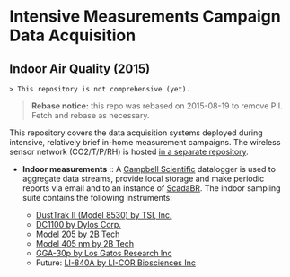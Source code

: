 Intensive Measurements Campaign Data Acquisition
================================================

Indoor Air Quality (2015)
-------------------------

    > This repository is not comprehensive (yet).

> **Rebase notice:** this repo was rebased on 2015-08-19 to remove PII.
> Fetch and rebase as necessary.

This repository covers the data acquisition systems deployed during intensive,
relatively brief in-home measurement campaigns. The wireless sensor network
(CO2/T/P/RH) is hosted [in a separate repository][1].

* **Indoor measurements** :: A [Campbell Scientific][2] datalogger is used to
  aggregate data streams, provide local storage and make periodic reports via
  email and to an instance of  [ScadaBR][3]. The indoor sampling suite contains
  the following instruments:
    * [DustTrak II (Model 8530) by TSI, Inc.][4]
    * [DC1100 by Dylos Corp.][5]
    * [Model 205 by 2B Tech][6]
    * [Model 405 nm by 2B Tech][7]
    * [GGA-30p by Los Gatos Research Inc][8]
    * Future: [LI-840A by LI-COR Biosciences Inc][9]


  [1]: https://bitbucket.org/wsular/2015-iaq-wifi-co2-sensors
  [2]: https://campbellsci.com
  [3]: http://www.scadabr.com.br
  [4]: http://www.tsi.com/DUSTTRAK-II-Aerosol-Monitor-8530/
  [5]: http://dylosproducts.com/ornodcproair.html
  [6]: http://www.twobtech.com/model_205.htm
  [7]: http://www.twobtech.com/model_405_nm.htm
  [8]: http://www.lgrinc.com/analyzers/ultraportable-greenhouse-gas-analyzer/
  [9]: http://www.licor.com/env/products/gas_analysis/LI-840A/
